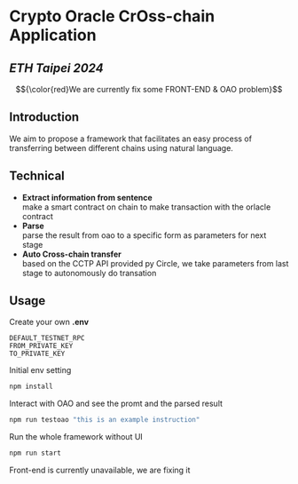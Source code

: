 # Crypto Oracle CrOss-chain Application
## *ETH Taipei 2024*
$${\color{red}We are currently fix some FRONT-END & OAO problem}$$ 

## Introduction

We aim to propose a framework that facilitates an easy process of transferring between different chains using natural language.

## Technical
- **Extract information from sentence** <br> make a smart contract on chain to make transaction with the orlacle contract
- **Parse** <br> parse the result from oao to a specific form as parameters for next stage
- **Auto Cross-chain transfer** <br> based on the CCTP API provided py Circle, we take parameters from last stage to autonomously do transation

## Usage
Create your own **.env**
```.env
DEFAULT_TESTNET_RPC
FROM_PRIVATE_KEY
TO_PRIVATE_KEY
```

Initial env setting
```cmd
npm install
```

Interact with OAO and see the promt and the parsed result
```cmd
npm run testoao "this is an example instruction"
```

Run the whole framework without UI
```cmd
npm run start
```
Front-end is currently unavailable, we are fixing it
